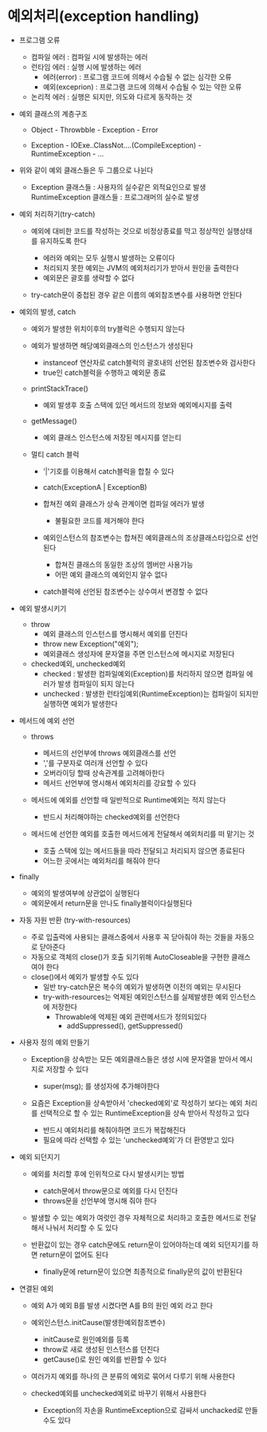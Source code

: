# 예외처리(exception handling)
- 프로그램 오류
 	- 컴파일 에러 : 컴파일 시에 발생하는 에러
	- 런타임 에러 : 실행 시에 발생하는 에러
		- 에러(error) : 프로그램 코드에 의해서 수습될 수 없는 심각한 오류
 		- 예외(exceprion) : 프로그램 코드에 의해서 수습될 수 있는 약한 오류
	- 논리적 에러 : 실행은 되지만, 의도와 다르게 동작하는 것

- 예외 클래스의 계층구조
	- Object 	- Throwbble - Exception
 		     	- Error

	- Exception - IOExe..ClassNot....(CompileException)
	            - RuntimeException - ...


- 위와 같이 예외 클래스들은 두 그룹으로 나뉜다
	- Exception 클래스들 : 사용자의 실수같은 외적요인으로 발생
	 RuntimeException 클래스들 : 프로그래머의 실수로 발생

- 예외 처리하기(try-catch)
	- 예외에 대비한 코드를 작성하는 것으로 비정상종료를 막고 정상적인 실행상태를 유지하도록 한다
		- 에러와 예외는 모두 실행시 발생하는 오류이다
		- 처리되지 못한 예외는 JVM의 예외처리기가 받아서 원인을 출력한다
		- 예외문은 괄호를 생략할 수 없다

	- try-catch문이 중첩된 경우 같은 이름의 예외참조변수를 사용하면 안된다

- 예외의 발생, catch
	- 예외가 발생한 위치이후의 try블럭은 수행되지 않는다
	- 예외가 발생하면 해당예외클래스의 인스턴스가 생성된다
		- instanceof 연산자로 catch블럭의 괄호내의 선언된 참조변수와 검사한다
		- true인 catch블럭을 수행하고 예외문 종료
	
	- printStackTrace()
		- 예외 발생후 호출 스택에 있던 메서드의 정보와 예외메시지를 출력
		
	- getMessage()
		- 예외 클래스 인스턴스에 저장된 메시지를 얻는티

	- 멀티 catch 블럭
		- '|'기호를 이용해서 catch블럭을 합칠 수 있다
		- catch(ExceptionA | ExceptionB)
		- 합쳐진 예외 클래스가 상속 관계이면 컴파일 에러가 발생
			- 불필요한 코드를 제거해야 한다

		- 예외인스턴스의 참조변수는 합쳐진 예외클래스의 조상클래스타입으로 선언된다
			- 합쳐진 클래스의 동일한 조상의 멤버만 사용가능
			- 어떤 예외 클래스의 예외인지 알수 없다
		
		- catch블럭에 선언된 참조변수는 상수여서 변경할 수 없다

- 예외 발생시키기
	- throw
		- 예외 클래스의 인스턴스를 명시해서 예외를 던진다
		- throw new Exception("예외");
		- 예외클래스 생성자에 문자열을 주면 인스턴스에 메시지로 저장된다
	- checked예외, unchecked예외
		-  checked : 발생한 컴파일예외(Exception)를 처리하지 않으면 컴파일 에러가 발생 컴파일이 되지 않는다
		- unchecked : 발생한 런타임예외(RuntimeException)는 컴파일이 되지만 실행하면 예외가 발생한다

- 메서드에 예외 선언
	- throws
		- 메서드의 선언부에 throws 예외클래스를 선언
		- ','를 구분자로 여러개 선언할 수 있다
		- 오버라이딩 할때 상속관계를 고려해아한다
		- 메서드 선언부에 명시해서 예외처리를 강요할 수 있다
	
	- 메서드에 예외를 선언할 때 일반적으로 Runtime예외는 적지 않는다
		- 반드시 처리해야하는 checked예외를 선언한다

	- 메서드에 선언한 예외를 호출한 메서드에게 전달해서 예외처리를 떠 맡기는 것
		- 호출 스택에 있는 메서드들을 따라 전달되고 처리되지 않으면 종료된다
		- 어느한 곳에서는 예외처리를 해줘야 한다

- finally
	- 예외의 발생여부에 상관없이 실행된다
	- 예외문에서 return문을 만나도 finally블럭이다실행된다

- 자동 자원 반환 (try-with-resources)
	- 주로 입출력에 사용되는 클래스중에서 사용후 꼭 닫아줘야 하는 것들을 자동으로 닫아준다
	- 자동으로 객체의 close()가 호출 되기위해 AutoCloseable을 구현한 클래스 여야 한다
	- close()에서 예외가 발생할 수도 있다
		- 일반 try-catch문은 복수의 예외가 발생하면 이전의 예외는 무시된다
		- try-with-resources는 억제된 예외인스턴스를 실제발생한 예외 인스턴스에 저장한다
			- Throwable에 억제된 예외 관련메서드가 정의되있다
				- addSuppressed(), getSuppressed()

- 사용자 정의 예외 만들기
	- Exception을 상속받는 모든 예외클래스들은 생성 시에 문자열을 받아서 메시지로 저장할 수 있다
		- super(msg); 를 생성자에 추가해야한다
	
	- 요즘은 Exception을 상속받아서 'checked예외'로 작성하기 보다는 예외 처리를 선택적으로 할 수 있는 RuntimeException을 상속 받아서 작성하고 있다
		- 반드시 예외처리를 해줘야하면 코드가 복잡해진다
		- 필요에 따라 선택할 수 있는 'unchecked예외'가 더 환영받고 있다


- 예외 되던지기
	- 예외를 처리할 후에 인위적으로 다시 발생시키는 방법
		- catch문에서 throw문으로 예외를 다시 던진다
		- throws문을 선언부에 명시해 줘야 한다
	- 발생할 수 있는 예외가 여럿인 경우 자체적으로 처리하고 호출한 메서드로 전달 해서 나눠서 처리할 수 도 있다
	
	- 반환값이 있는 경우 catch문에도 return문이 있어야하는데 예외 되던지기를 하면 return문이 없어도 된다
		- finally문에 return문이 있으면 최종적으로 finally문의 값이 반환된다

- 연결된 예외
	- 예외 A가 예외 B를 발생 시켰다면 A를 B의 원인 예외 라고 한다
	- 예외인스턴스.initCause(발생한예외참조변수)
		- initCause로 원인예외를 등록
		- throw로 새로 생성된 인스턴스를 던진다
		- getCause()로 원인 예외를 반환할 수 있다
	
	- 여러가지 예외를 하나의 큰 분류의 예외로 묶어서 다루기 위해 사용한다
	- checked예외를 unchecked예외로 바꾸기 위해서 사용한다
		- Exception의 자손을 RuntimeException으로 감싸서 unchacked로 만들 수도 있다	


